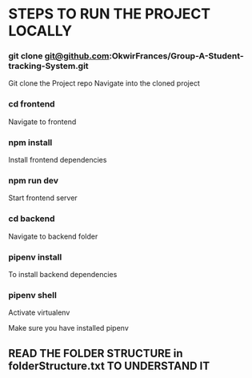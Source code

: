 # STEPS TO RUN THE PROJECT LOCALLY

### git clone git@github.com:OkwirFrances/Group-A-Student-tracking-System.git 
Git clone the Project repo
Navigate into the cloned project 

### cd frontend
Navigate to frontend

### npm install
Install  frontend dependencies
### npm run dev
Start frontend server

### cd backend
Navigate to backend folder

### pipenv install
To install backend dependencies

### pipenv shell
Activate virtualenv

 Make sure you have installed pipenv

## READ THE FOLDER STRUCTURE in folderStructure.txt TO UNDERSTAND IT
